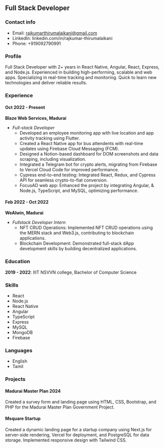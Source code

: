 ## Full Stack Developer

### Contact info
- Email: rajkumarthirumalaikani@gmail.com
- LinkedIn: linkedin.com/in/rajkumar-thirumalaikani
- Phone: +919092790991

### Profile
Full Stack Developer with 2+ years in React Native, Angular, React, Express, and Node.js. Experienced in building high-performing, scalable and web apps. Specializing in real-time tracking and monitoring. Quick to learn new technologies and deliver reliable results.

### Experience
#### Oct 2022 - Present
**Blaze Web Services, Madurai**
- *Full-stack Developer*
  - Developed an employee monitoring app with live location and app activity tracking using Flutter.
  - Created a React Native app for bus attendents with real-time updates using Firebase Cloud Messaging (FCM).
  - Designed a Notion-based dashboard for DOM screenshots and data scraping, including visualization.
  - Integrated a Telegram bot for crypto alerts, migrating from Firebase to Vercel Cloud Code for improved performance.
  - Cypress end-to-end testing: Integrated React, Redux, and Cypress API for seamless crypto-to-fiat conversion.
  - FocusAD web app: Enhanced the project by integrating Angular, & Node.js, TypeScript, and MySQL, optimizing performance.

#### Feb 2022 - Oct 2022 
**WeAlwin, Madurai**
- *Fullstack Developer Intern*
  - NFT CRUD Operations: Implemented NFT CRUD operations using the MERN stack and Web3.js, contributing to blockchain applications.
  - Blockchain Development: Demonstrated full-stack dApp development skills by building decentralized applications.

### Education
 **2019 - 2022**: IIIT NSVVN college, Bachelor of Computer Science
 
### Skills
- React
- Node.js
- React Native
- Angular
- TypeScript
- Express
- MySQL
- MongoDB
- Firebase

### Languages
- English
- Tamil

### Projects

#### Madurai Master Plan 2024
Created a survey form and landing page using HTML, CSS, Bootstrap, and PHP for the Madurai Master Plan Government Project.

#### Msquare Startup
Created a dynamic landing page for a startup company using Next.js for server-side rendering, Vercel for deployment, and PostgreSQL for data storage. Implemented responsive design with Tailwind CSS.
